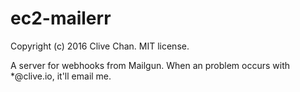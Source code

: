 ec2-mailerr
===========
Copyright (c) 2016 Clive Chan.
MIT license.

A server for webhooks from Mailgun. When an problem occurs with *@clive.io, it'll email me.
